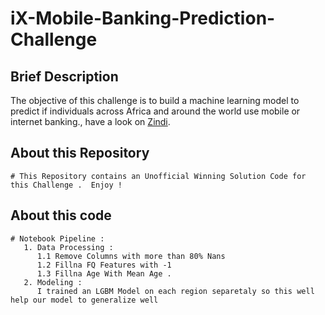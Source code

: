 # iX-Mobile-Banking-Prediction-Challenge

## Brief Description

The objective of this challenge is to build a machine learning model to predict if individuals across Africa and around the world use mobile or internet banking., have a look on [Zindi](https://zindi.africa/competitions/ix-mobile-banking-prediction-challenge). 

## About this Repository

```
# This Repository contains an Unofficial Winning Solution Code for this Challenge .  Enjoy !
```

## About this code

```
# Notebook Pipeline : 
   1. Data Processing : 
      1.1 Remove Columns with more than 80% Nans 
      1.2 Fillna FQ Features with -1 
      1.3 Fillna Age With Mean Age .
   2. Modeling : 
      I trained an LGBM Model on each region separetaly so this well help our model to generalize well    
```


